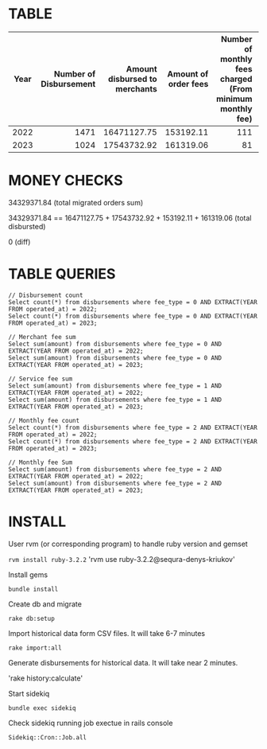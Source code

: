# TABLE

| Year | Number of Disbursement | Amount disbursed to merchants | Amount of order fees | Number of monthly fees charged (From minimum monthly fee) | Amount of monthly fee charged (From minimum monthly fee) |
| :---: | ---: | ---: | ---: | ---: | ---: |
| 2022 | 1471 | 16471127.75 | 153192.11 | 111 | 1777.28 | 
| 2023 | 1024 | 17543732.92 | 161319.06 | 81 | 1576.16 | 

# MONEY CHECKS
34329371.84 (total migrated orders sum)

34329371.84 == 16471127.75 + 17543732.92 + 153192.11 + 161319.06 (total disbursted)

0 (diff)

# TABLE QUERIES

```
// Disbursement count
Select count(*) from disbursements where fee_type = 0 AND EXTRACT(YEAR FROM operated_at) = 2022;
Select count(*) from disbursements where fee_type = 0 AND EXTRACT(YEAR FROM operated_at) = 2023;

// Merchant fee sum
Select sum(amount) from disbursements where fee_type = 0 AND EXTRACT(YEAR FROM operated_at) = 2022;
Select sum(amount) from disbursements where fee_type = 0 AND EXTRACT(YEAR FROM operated_at) = 2023;

// Service fee sum
Select sum(amount) from disbursements where fee_type = 1 AND EXTRACT(YEAR FROM operated_at) = 2022;
Select sum(amount) from disbursements where fee_type = 1 AND EXTRACT(YEAR FROM operated_at) = 2023;

// Monthly fee count
Select count(*) from disbursements where fee_type = 2 AND EXTRACT(YEAR FROM operated_at) = 2022;
Select count(*) from disbursements where fee_type = 2 AND EXTRACT(YEAR FROM operated_at) = 2023;

// Monthly fee Sum
Select sum(amount) from disbursements where fee_type = 2 AND EXTRACT(YEAR FROM operated_at) = 2022;
Select sum(amount) from disbursements where fee_type = 2 AND EXTRACT(YEAR FROM operated_at) = 2023;
```

# INSTALL

User rvm (or corresponding program) to handle ruby version and gemset

`rvm install ruby-3.2.2`
'rvm use ruby-3.2.2@sequra-denys-kriukov'

Install gems

`bundle install`

Create db and migrate

`rake db:setup`

Import historical data form CSV files. It will take 6-7 minutes

`rake import:all`

Generate disbursements for historical data. It will take near 2 minutes.

'rake history:calculate'
 
Start sidekiq

`bundle exec sidekiq`

Check sidekiq running job exectue in rails console

`Sidekiq::Cron::Job.all`